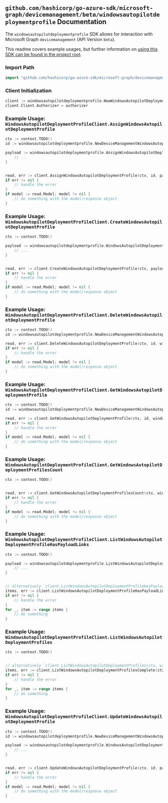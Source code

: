 
## `github.com/hashicorp/go-azure-sdk/microsoft-graph/devicemanagement/beta/windowsautopilotdeploymentprofile` Documentation

The `windowsautopilotdeploymentprofile` SDK allows for interaction with Microsoft Graph `devicemanagement` (API Version `beta`).

This readme covers example usages, but further information on [using this SDK can be found in the project root](https://github.com/hashicorp/go-azure-sdk/tree/main/docs).

### Import Path

```go
import "github.com/hashicorp/go-azure-sdk/microsoft-graph/devicemanagement/beta/windowsautopilotdeploymentprofile"
```


### Client Initialization

```go
client := windowsautopilotdeploymentprofile.NewWindowsAutopilotDeploymentProfileClientWithBaseURI("https://graph.microsoft.com")
client.Client.Authorizer = authorizer
```


### Example Usage: `WindowsAutopilotDeploymentProfileClient.AssignWindowsAutopilotDeploymentProfile`

```go
ctx := context.TODO()
id := windowsautopilotdeploymentprofile.NewDeviceManagementWindowsAutopilotDeploymentProfileID("windowsAutopilotDeploymentProfileId")

payload := windowsautopilotdeploymentprofile.AssignWindowsAutopilotDeploymentProfileRequest{
	// ...
}


read, err := client.AssignWindowsAutopilotDeploymentProfile(ctx, id, payload, windowsautopilotdeploymentprofile.DefaultAssignWindowsAutopilotDeploymentProfileOperationOptions())
if err != nil {
	// handle the error
}
if model := read.Model; model != nil {
	// do something with the model/response object
}
```


### Example Usage: `WindowsAutopilotDeploymentProfileClient.CreateWindowsAutopilotDeploymentProfile`

```go
ctx := context.TODO()

payload := windowsautopilotdeploymentprofile.WindowsAutopilotDeploymentProfile{
	// ...
}


read, err := client.CreateWindowsAutopilotDeploymentProfile(ctx, payload, windowsautopilotdeploymentprofile.DefaultCreateWindowsAutopilotDeploymentProfileOperationOptions())
if err != nil {
	// handle the error
}
if model := read.Model; model != nil {
	// do something with the model/response object
}
```


### Example Usage: `WindowsAutopilotDeploymentProfileClient.DeleteWindowsAutopilotDeploymentProfile`

```go
ctx := context.TODO()
id := windowsautopilotdeploymentprofile.NewDeviceManagementWindowsAutopilotDeploymentProfileID("windowsAutopilotDeploymentProfileId")

read, err := client.DeleteWindowsAutopilotDeploymentProfile(ctx, id, windowsautopilotdeploymentprofile.DefaultDeleteWindowsAutopilotDeploymentProfileOperationOptions())
if err != nil {
	// handle the error
}
if model := read.Model; model != nil {
	// do something with the model/response object
}
```


### Example Usage: `WindowsAutopilotDeploymentProfileClient.GetWindowsAutopilotDeploymentProfile`

```go
ctx := context.TODO()
id := windowsautopilotdeploymentprofile.NewDeviceManagementWindowsAutopilotDeploymentProfileID("windowsAutopilotDeploymentProfileId")

read, err := client.GetWindowsAutopilotDeploymentProfile(ctx, id, windowsautopilotdeploymentprofile.DefaultGetWindowsAutopilotDeploymentProfileOperationOptions())
if err != nil {
	// handle the error
}
if model := read.Model; model != nil {
	// do something with the model/response object
}
```


### Example Usage: `WindowsAutopilotDeploymentProfileClient.GetWindowsAutopilotDeploymentProfilesCount`

```go
ctx := context.TODO()


read, err := client.GetWindowsAutopilotDeploymentProfilesCount(ctx, windowsautopilotdeploymentprofile.DefaultGetWindowsAutopilotDeploymentProfilesCountOperationOptions())
if err != nil {
	// handle the error
}
if model := read.Model; model != nil {
	// do something with the model/response object
}
```


### Example Usage: `WindowsAutopilotDeploymentProfileClient.ListWindowsAutopilotDeploymentProfileHasPayloadLinks`

```go
ctx := context.TODO()

payload := windowsautopilotdeploymentprofile.ListWindowsAutopilotDeploymentProfileHasPayloadLinksRequest{
	// ...
}


// alternatively `client.ListWindowsAutopilotDeploymentProfileHasPayloadLinks(ctx, payload, windowsautopilotdeploymentprofile.DefaultListWindowsAutopilotDeploymentProfileHasPayloadLinksOperationOptions())` can be used to do batched pagination
items, err := client.ListWindowsAutopilotDeploymentProfileHasPayloadLinksComplete(ctx, payload, windowsautopilotdeploymentprofile.DefaultListWindowsAutopilotDeploymentProfileHasPayloadLinksOperationOptions())
if err != nil {
	// handle the error
}
for _, item := range items {
	// do something
}
```


### Example Usage: `WindowsAutopilotDeploymentProfileClient.ListWindowsAutopilotDeploymentProfiles`

```go
ctx := context.TODO()


// alternatively `client.ListWindowsAutopilotDeploymentProfiles(ctx, windowsautopilotdeploymentprofile.DefaultListWindowsAutopilotDeploymentProfilesOperationOptions())` can be used to do batched pagination
items, err := client.ListWindowsAutopilotDeploymentProfilesComplete(ctx, windowsautopilotdeploymentprofile.DefaultListWindowsAutopilotDeploymentProfilesOperationOptions())
if err != nil {
	// handle the error
}
for _, item := range items {
	// do something
}
```


### Example Usage: `WindowsAutopilotDeploymentProfileClient.UpdateWindowsAutopilotDeploymentProfile`

```go
ctx := context.TODO()
id := windowsautopilotdeploymentprofile.NewDeviceManagementWindowsAutopilotDeploymentProfileID("windowsAutopilotDeploymentProfileId")

payload := windowsautopilotdeploymentprofile.WindowsAutopilotDeploymentProfile{
	// ...
}


read, err := client.UpdateWindowsAutopilotDeploymentProfile(ctx, id, payload, windowsautopilotdeploymentprofile.DefaultUpdateWindowsAutopilotDeploymentProfileOperationOptions())
if err != nil {
	// handle the error
}
if model := read.Model; model != nil {
	// do something with the model/response object
}
```
